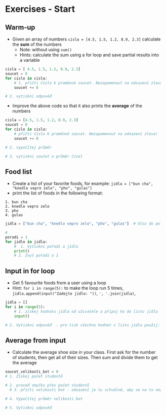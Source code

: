 # Exercises - Start
## Warm-up
* Given an array of numbers `cisla = [4.5, 1.5, 1.2, 8.9, 2.3]` calculate the **sum** of the numbers
  * Note: without using `sum()`
  * Hints: calculate the sum using a for loop and save partial results into a variable

```python
cisla = [ 4.5, 1.5, 1.2, 8.9, 2.3]
soucet = 0
for cislo in cisla:
    # 1. přičti číslo k proměnné soucet. Nezapomenout na odsazení zleva!
    soucet += 0

# 2. vytiskni odpověď
```

* Improve the above code so that it also prints the **average** of the numbers

```python
cisla = [4.5, 1.5, 1.2, 8.9, 2.3]
soucet = 0
for cislo in cisla:
    # přičti číslo k proměnné soucet. Nezapomenout na odsazení zleva!
    soucet += 0

# 2. vypočítej průměr

# 3. vytiskni součet a průměr čísel

```  

## Food list
* Create a list of your favorite foods, for example: `jidla = ["bun cha", "knedlo vepro zelo", "pho", "gulas"]`
* print the list of foods in the following format:

```
1. bun cha
2. knedlo vepro zelo
3. pho
4. gulas
```

```python
jidla = ["bun cha", "knedlo vepro zelo", "pho", "gulas"]  # Uloz do pole svoje oblibena jidla podle tvych priorit.

#
poradi = 1
for jidlo in jidla:
    #  1. Vytiskni pořadí a jídlo
    print()
    # 2. Zvyš pořadí o 1

```

## Input in for loop
* Get 5 favourite foods from a user using a loop
 * Hint: `for i in range(5):` to make the loop run 5 times, `jidla.append(input("Zadejte jídlo: "))`, `', '.join(jidla)`,

```python
jidla = []
for i in range(5):
    # 1. získej hodnotu jídla od uživatele a připoj ho do listu jidla
    input()

# 2. Vytiskni odpověď  - pro tisk všechno hodnot v listu jidla použij: ', '.join(jidla)

```
## Average from input
* Calculate the average shoe size in your class. First ask for the number of students, then get all of their sizes. Then sum and divide them to get the average

```python
soucet_velikosti_bot = 0
# 1. Získej počet studentů

# 2. proveď smyčku přes počet studentů
  # 3. přičti velikosti bot - odsazení je tu schválně, aby se na to nezapomnělo.

# 4. Vypočítej průměr velikosti bot

# 5. Vytiskni odpověď
```
